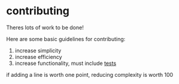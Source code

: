 # contributing

Theres lots of work to be done!

Here are some basic guidelines for contributing:
<!-- 1. reduce complexity 
2. increase speed
3. add features, must include <a href="https://github.com/kevbuh/froog/tree/main/tests">tests</a>
4. rule #1 -->
1. increase simplicity
2. increase efficiency
3. increase functionality, must include <a href="https://github.com/kevbuh/froog/tree/main/tests">tests</a>

if adding a line is worth one point, reducing complexity is worth 100